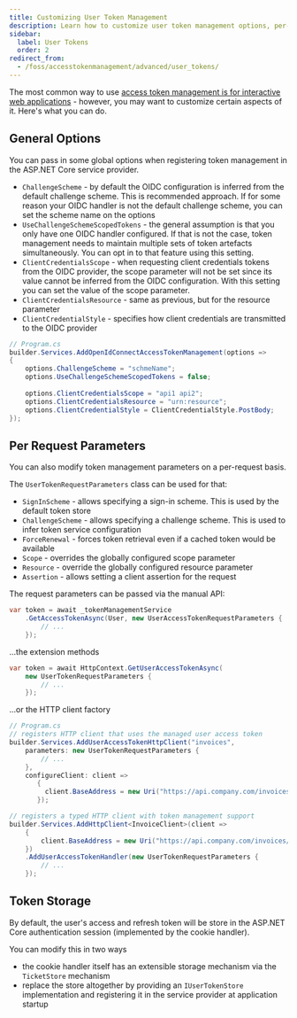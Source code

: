 ```yaml
---
title: Customizing User Token Management
description: Learn how to customize user token management options, per-request parameters, and token storage mechanisms in ASP.NET Core applications.
sidebar:
  label: User Tokens
  order: 2
redirect_from:
  - /foss/accesstokenmanagement/advanced/user_tokens/
---
```


The most common way
to use [access token management is for interactive web applications](/accesstokenmanagement/web-apps.md) -
however, you may want to customize certain aspects of it. Here's what you can do.

## General Options

You can pass in some global options when registering token management in the ASP.NET Core service provider.

* `ChallengeScheme` - by default the OIDC configuration is inferred from the default challenge scheme. This is
  recommended approach. If for some reason your OIDC handler is not the default challenge scheme, you can set the scheme
  name on the options
* `UseChallengeSchemeScopedTokens` - the general assumption is that you only have one OIDC handler configured. If that
  is not the case, token management needs to maintain multiple sets of token artefacts simultaneously. You can opt in to
  that feature using this setting.
* `ClientCredentialsScope` - when requesting client credentials tokens from the OIDC provider, the scope parameter will
  not be set since its value cannot be inferred from the OIDC configuration. With this setting you can set the value of
  the scope parameter.
* `ClientCredentialsResource` - same as previous, but for the resource parameter
* `ClientCredentialStyle` - specifies how client credentials are transmitted to the OIDC provider

```csharp
// Program.cs
builder.Services.AddOpenIdConnectAccessTokenManagement(options =>
{
    options.ChallengeScheme = "schmeName";
    options.UseChallengeSchemeScopedTokens = false;
    
    options.ClientCredentialsScope = "api1 api2";
    options.ClientCredentialsResource = "urn:resource";
    options.ClientCredentialStyle = ClientCredentialStyle.PostBody;  
});
```

## Per Request Parameters

You can also modify token management parameters on a per-request basis.

The `UserTokenRequestParameters` class can be used for that:

* `SignInScheme` - allows specifying a sign-in scheme. This is used by the default token store
* `ChallengeScheme` - allows specifying a challenge scheme. This is used to infer token service configuration
* `ForceRenewal` - forces token retrieval even if a cached token would be available
* `Scope` - overrides the globally configured scope parameter
* `Resource` - override the globally configured resource parameter
* `Assertion` - allows setting a client assertion for the request

The request parameters can be passed via the manual API:

```csharp
var token = await _tokenManagementService
    .GetAccessTokenAsync(User, new UserAccessTokenRequestParameters {
        // ... 
    });
```

...the extension methods

```csharp
var token = await HttpContext.GetUserAccessTokenAsync(
    new UserTokenRequestParameters {
        // ... 
    });
```

...or the HTTP client factory

```csharp
// Program.cs
// registers HTTP client that uses the managed user access token
builder.Services.AddUserAccessTokenHttpClient("invoices",
    parameters: new UserTokenRequestParameters {
        // ... 
    },
    configureClient: client => 
       { 
         client.BaseAddress = new Uri("https://api.company.com/invoices/"); 
       });

// registers a typed HTTP client with token management support
builder.Services.AddHttpClient<InvoiceClient>(client =>
    {
        client.BaseAddress = new Uri("https://api.company.com/invoices/");
    })
    .AddUserAccessTokenHandler(new UserTokenRequestParameters {
        // ... 
    });
```

## Token Storage

By default, the user's access and refresh token will be store in the ASP.NET Core authentication session (implemented by
the cookie handler).

You can modify this in two ways

* the cookie handler itself has an extensible storage mechanism via the `TicketStore` mechanism
* replace the store altogether by providing an `IUserTokenStore` implementation and registering it in the service provider at application startup
